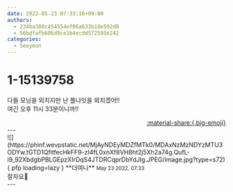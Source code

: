 ```yaml
---
date: 2022-05-23 07:33:16+09:00
authors:
  - 234ba388c454554ef66a633b18e592d0
  - 56bdfafb606d9ce1b4ecdd572595e242
categories:
  - Seoyeon
---
```


# 1-15139758

<div class="post-container" markdown="1">
<div class="content-container md-sidebar__scrollwrap" markdown="1">

다들 모닝을 외치지만 난 플나잇을 외치겠어!! <br>여긴 오후 11시 33분이니까!!

</div>
</div>

<div style="text-align: right;" markdown="1">
<a href="https://weverse.io/fromis9/fanpost/1-15139758" style="text-align: right;">:material-share:{.big-emoji}</a>
</div>
---

<div class="comments-container md-sidebar__scrollwrap" markdown="1">
<div class="comment" markdown="1">
<div class='id-container' markdown="1">
![](https://phinf.wevpstatic.net/MjAyNDEyMDZfMTk0/MDAxNzMzNDYzMTU3ODYw.tGTD1QfitfecHkFF9-zI4fL0xnXf8VH8ht2j5Xh2a74g.QufL-i9_92XbdgbPBLGEpzXIrDqS4JTDRCqprDbYdJIg.JPEG/image.jpg?type=s72){ pfp loading=lazy }
**<span class="artist">더여니</span>** <small>May 23 2022, 07:33</small><br>
</div>
<div class='comment-body' markdown="1">
잘자요🥰
</div>
</div>
</div>
---

